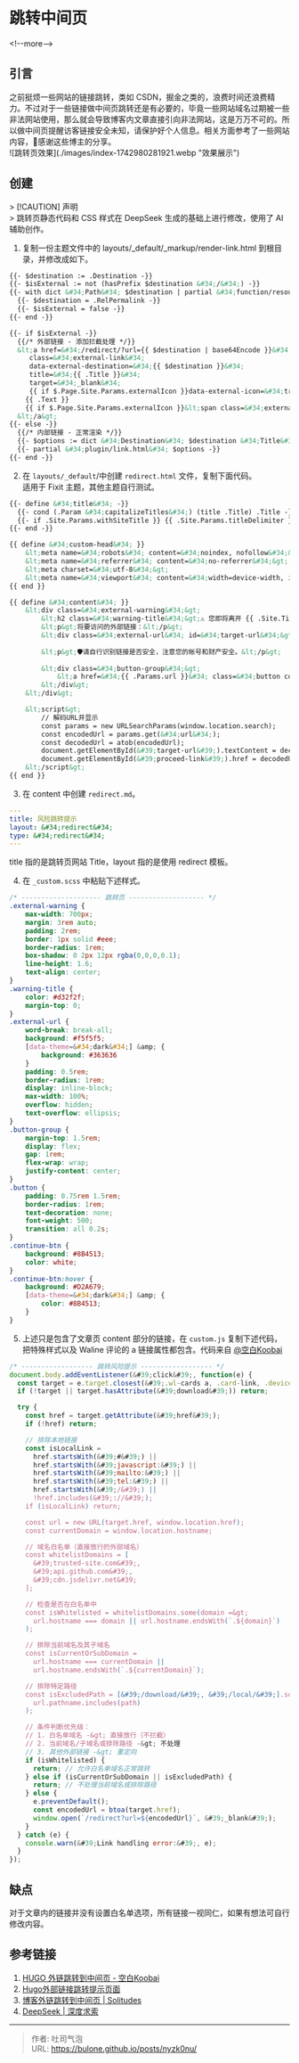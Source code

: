 # 跳转中间页


&lt;!--more--&gt;
## 引言
之前挺烦一些网站的链接跳转，类如 CSDN，掘金之类的，浪费时间还浪费精力。不过对于一些链接做中间页跳转还是有必要的，毕竟一些网站域名过期被一些非法网站使用，那么就会导致博客内文章直接引向非法网站，这是万万不可的。所以做中间页提醒访客链接安全未知，请保护好个人信息。相关方面参考了一些网站内容，🙏感谢这些博主的分享。  
![跳转页效果](./images/index-1742980281921.webp &#34;效果展示&#34;)
## 创建

&gt; [!CAUTION] 声明  
&gt; 跳转页静态代码和 CSS 样式在 DeepSeek 生成的基础上进行修改，使用了 AI 辅助创作。

1. 复制一份主题文件中的 layouts/_default/_markup/render-link.html 到根目录，并修改成如下。
```html
{{- $destination := .Destination -}}
{{- $isExternal := not (hasPrefix $destination &#34;/&#34;) -}}
{{- with dict &#34;Path&#34; $destination | partial &#34;function/resource.html&#34; -}}
  {{- $destination = .RelPermalink -}}
  {{- $isExternal = false -}}
{{- end -}}

{{- if $isExternal -}}
  {{/* 外部链接 - 添加拦截处理 */}}
  &lt;a href=&#34;/redirect/?url={{ $destination | base64Encode }}&#34;
     class=&#34;external-link&#34;
     data-external-destination=&#34;{{ $destination }}&#34;
     title=&#34;{{ .Title }}&#34;
     target=&#34;_blank&#34;
     {{ if $.Page.Site.Params.externalIcon }}data-external-icon=&#34;true&#34;{{ end }}&gt;
    {{ .Text }}
    {{ if $.Page.Site.Params.externalIcon }}&lt;span class=&#34;external-icon&#34;&gt;↗&lt;/span&gt;{{ end }}
  &lt;/a&gt;
{{- else -}}
  {{/* 内部链接 - 正常渲染 */}}
  {{- $options := dict &#34;Destination&#34; $destination &#34;Title&#34; .Title &#34;Content&#34; .Text -}}
  {{- partial &#34;plugin/link.html&#34; $options -}}
{{- end -}}

```
2. 在 `layouts/_default`/中创建 `redirect.html` 文件，复制下面代码。  
适用于 Fixit 主题，其他主题自行测试。
```html
{{- define &#34;title&#34; -}}
  {{- cond (.Param &#34;capitalizeTitles&#34;) (title .Title) .Title -}}
  {{- if .Site.Params.withSiteTitle }} {{ .Site.Params.titleDelimiter }} {{ .Site.Title }}{{- end -}}
{{- end -}}

{{ define &#34;custom-head&#34; }}
    &lt;meta name=&#34;robots&#34; content=&#34;noindex, nofollow&#34;&gt;
    &lt;meta name=&#34;referrer&#34; content=&#34;no-referrer&#34;&gt;
    &lt;meta charset=&#34;utf-8&#34;&gt;
    &lt;meta name=&#34;viewport&#34; content=&#34;width=device-width, initial-scale=1&#34;&gt;
{{ end }}

{{ define &#34;content&#34; }}
    &lt;div class=&#34;external-warning&#34;&gt;
        &lt;h2 class=&#34;warning-title&#34;&gt;⚠️ 您即将离开 {{ .Site.Title }}&lt;/h2&gt;
        &lt;p&gt;将要访问的外部链接：&lt;/p&gt;
        &lt;div class=&#34;external-url&#34; id=&#34;target-url&#34;&gt;{{ .Params.url }}&lt;/div&gt;
        
        &lt;p&gt;🛡请自行识别链接是否安全，注意您的帐号和财产安全。&lt;/p&gt;
        
        &lt;div class=&#34;button-group&#34;&gt;
            &lt;a href=&#34;{{ .Params.url }}&#34; class=&#34;button continue-btn&#34; id=&#34;proceed-link&#34;&gt;🚀 继续访问&lt;/a&gt;
        &lt;/div&gt;
    &lt;/div&gt;

    &lt;script&gt;
        // 解码URL并显示
        const params = new URLSearchParams(window.location.search);
        const encodedUrl = params.get(&#34;url&#34;);
        const decodedUrl = atob(encodedUrl);
        document.getElementById(&#39;target-url&#39;).textContent = decodedUrl;
        document.getElementById(&#39;proceed-link&#39;).href = decodedUrl;
    &lt;/script&gt;
{{ end }}
```

3. 在 content 中创建 `redirect.md`。
```yaml
---
title: 风险跳转提示
layout: &#34;redirect&#34;
type: &#34;redirect&#34;
---
```
title 指的是跳转页网站 Title，layout 指的是使用 redirect 模板。

4. 在 `_custom.scss` 中粘贴下述样式。
```scss
/* -------------------- 跳转页 ------------------- */
.external-warning {
    max-width: 700px;
    margin: 3rem auto;
    padding: 2rem;
    border: 1px solid #eee;
    border-radius: 1rem;
    box-shadow: 0 2px 12px rgba(0,0,0,0.1);
    line-height: 1.6;
    text-align: center;
}
.warning-title {
    color: #d32f2f;
    margin-top: 0;
}
.external-url {
    word-break: break-all;
    background: #f5f5f5;
    [data-theme=&#34;dark&#34;] &amp; {
	    background: #363636
    }
    padding: 0.5rem;
    border-radius: 1rem;
    display: inline-block;
    max-width: 100%;
    overflow: hidden;
    text-overflow: ellipsis;
}
.button-group {
    margin-top: 1.5rem;
    display: flex;
    gap: 1rem;
    flex-wrap: wrap;
    justify-content: center;
}
.button {
    padding: 0.75rem 1.5rem;
    border-radius: 1rem;
    text-decoration: none;
    font-weight: 500;
    transition: all 0.2s;
}
.continue-btn {
    background: #8B4513;
    color: white;
}
.continue-btn:hover {
    background: #D2A679;
    [data-theme=&#34;dark&#34;] &amp; {
        color: #8B4513;
    }
}
```
5. 上述只是包含了文章页 content 部分的链接，在 `custom.js` 复制下述代码，把特殊样式以及 Waline 评论的 a 链接属性都包含。代码来自 [@空白Koobai](https://koobai.com/zhongjiantiaozhuan/)
```js {title=&#34;assets/js/_custom.js&#34;}
/* ------------------ 跳转风险提示 ------------------ */
document.body.addEventListener(&#39;click&#39;, function(e) {
  const target = e.target.closest(&#39;.wl-cards a, .card-link, .device-link&#39;);
  if (!target || target.hasAttribute(&#39;download&#39;)) return;

  try {
    const href = target.getAttribute(&#39;href&#39;);
    if (!href) return;

    // 排除本地链接
    const isLocalLink = 
      href.startsWith(&#39;#&#39;) || 
      href.startsWith(&#39;javascript:&#39;) || 
      href.startsWith(&#39;mailto:&#39;) || 
      href.startsWith(&#39;tel:&#39;) || 
      href.startsWith(&#39;/&#39;) || 
      !href.includes(&#39;://&#39;);
    if (isLocalLink) return;

    const url = new URL(target.href, window.location.href);
    const currentDomain = window.location.hostname;

    // 域名白名单（直接放行的外部域名）
    const whitelistDomains = [
      &#39;trusted-site.com&#39;,
      &#39;api.github.com&#39;,
      &#39;cdn.jsdelivr.net&#39;
    ];

    // 检查是否在白名单中
    const isWhitelisted = whitelistDomains.some(domain =&gt; 
      url.hostname === domain || url.hostname.endsWith(`.${domain}`)
    );

    // 排除当前域名及其子域名
    const isCurrentOrSubDomain = 
      url.hostname === currentDomain || 
      url.hostname.endsWith(`.${currentDomain}`);

    // 排除特定路径
    const isExcludedPath = [&#39;/download/&#39;, &#39;/local/&#39;].some(path =&gt; 
      url.pathname.includes(path)
    );

    // 条件判断优先级：
    // 1. 白名单域名 -&gt; 直接放行（不拦截）
    // 2. 当前域名/子域名或排除路径 -&gt; 不处理
    // 3. 其他外部链接 -&gt; 重定向
    if (isWhitelisted) {
      return; // 允许白名单域名正常跳转
    } else if (isCurrentOrSubDomain || isExcludedPath) {
      return; // 不处理当前域名或排除路径
    } else {
      e.preventDefault();
      const encodedUrl = btoa(target.href);
      window.open(`/redirect?url=${encodedUrl}`, &#39;_blank&#39;);
    }
  } catch (e) {
    console.warn(&#39;Link handling error:&#39;, e);
  }
});
```

## 缺点
对于文章内的链接并没有设置白名单选项，所有链接一视同仁，如果有想法可自行修改内容。

## 参考链接
1. [HUGO 外链跳转到中间页 - 空白Koobai](https://koobai.com/zhongjiantiaozhuan/)
2. [Hugo外部链接跳转提示页面](https://www.eallion.com/hugo-redirect-landing-page/)
3. [博客外链跳转到中间页 \| Solitudes](https://blog.ysicing.net/site-jump-external-link)
4. [DeepSeek \| 深度求索](https://www.deepseek.com)

---

> 作者: 吐司气泡  
> URL: https://bulone.github.io/posts/nyzk0nu/  

